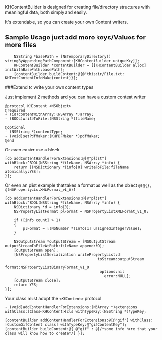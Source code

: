
KHContentBuilder is designed for creating file/directory structures with meaningful data, both simply and easily. 

It's extendable, so you can create your own Content writers. 

## Sample Usage just add more keys/Values for more files


		NSString *basePath = [NSTemporaryDirectory() stringByAppendingPathComponent:[KHContentBuilder uniqueKey]];
		KHContentBuilder *contentBuilder = [[KHContentBuilder alloc] initWithBasePath:basePath];
		[contentBuilder buildContent:@{@"thisdir/File.txt: KHTextContentInfoMake(content)}];
		
    

###Extend to write your own content types

Just implement 2 methods and you can have a custom content writer


    @protocol KHContent <NSObject>
    @required
    + (id)contentWithArray:(NSArray *)array;
    - (BOOL)writeToFile:(NSString *)fileName;

    @optional
    - (NSString *)contentType;
    - (void)setPdfMaker:(KHPDFMaker *)pdfMaker;
    @end
	

Or even easier use a block

    [cb addContentHandlerForExtensions:@[@"plist"] withBlock:^BOOL(NSString *fileName, NSArray *info) {
        return [(NSDictionary *)info[0] writeToFile:fileName atomically:YES];
    }];
    
Or even an plist example that takes a format as well as the object `@[@{}, @(NSPropertyListXMLFormat_v1_0)]`

    [cb addContentHandlerForExtensions:@[@"plist"] withBlock:^BOOL(NSString *fileName, NSArray *info) {
        NSDictionary *d = info[0];
        NSPropertyListFormat plFormat = NSPropertyListXMLFormat_v1_0;
        
        if ([info count] > 1)
        {
            plFormat = [(NSNumber *)info[1] unsignedIntegerValue];
        }
        
        NSOutputStream *outputStream = [NSOutputStream outputStreamToFileAtPath:fileName append:NO];
        [outputStream open];
        [NSPropertyListSerialization writePropertyList:d 
                                              toStream:outputStream 
                                                format:NSPropertyListBinaryFormat_v1_0 
                                               options:nil
                                                 error:NULL];
        [outputStream close];
        return YES;
    }];
    

Your class must adopt the `<KHContent>` protocol
	
    - (void)addContentHandlerForExtensions:(NSArray *)extensions withClass:(Class<KHContent>)cls withTypeKey:(NSString *)typeKey;

    [contentBuilder addContentHandlerForExtensions:@[@"gif"] withClass:[CustomGifContent class] withTypeKey:@"gifContentKey"];
    [contentBuilder buildContent:@{ @"gif" : @[/*some info here that your class will know how to create*/] }];



